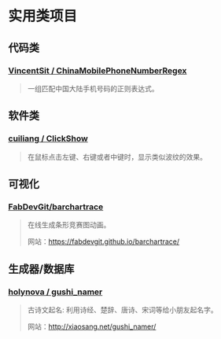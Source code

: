 # 实用类项目

## 代码类

### [VincentSit / ChinaMobilePhoneNumberRegex](https://github.com/VincentSit/ChinaMobilePhoneNumberRegex)

> 一组匹配中国大陆手机号码的正则表达式。

## 软件类

### [cuiliang / ClickShow](https://github.com/cuiliang/ClickShow)

> 在鼠标点击左键、右键或者中键时，显示类似波纹的效果。

## 可视化

### [FabDevGit/barchartrace](https://github.com/FabDevGit/barchartrace)

> 在线生成条形竞赛图动画。
> 
> 网站：<https://fabdevgit.github.io/barchartrace/>

## 生成器/数据库

### [holynova / gushi_namer](https://github.com/holynova/gushi_namer)

> 古诗文起名: 利用诗经、楚辞、唐诗、宋词等给小朋友起名字。
> 
> 网站：<http://xiaosang.net/gushi_namer/>

